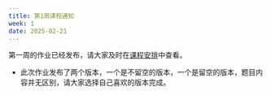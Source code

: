 ```yaml
---
title: 第1周课程通知
week: 1
date: 2025-02-21
---
```


第一周的作业已经发布，请大家及时在[课程安排](../schedule)中查看。

- 此次作业发布了两个版本，一个是不留空的版本，一个是留空的版本，题目内容并无区别，请大家选择自己喜欢的版本完成。